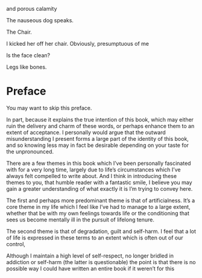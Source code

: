 
and porous calamity




The nauseous dog speaks.





The Chair.

I kicked her off her chair. Obviously, presumptuous of me














Is the face clean?


Legs like bones.



# Preface

You may want to skip this preface.

In part, because it explains the true intention of this book, which may either ruin the delivery and charm of these words, or perhaps enhance them to an extent of acceptance. I personally would argue that the outward misunderstanding I present forms a large part of the identity of this book, and so knowing less may in fact be desirable depending on your taste for the unpronounced.

There are a few themes in this book which I’ve been personally fascinated with for a very long time, largely due to life’s circumstances which I’ve always felt compelled to write about. And I think in introducing these themes to you, that humble reader with a fantastic smile, I believe you may gain a greater understanding of what exactly it is I’m trying to convey here.

The first and perhaps more predominant theme is that of artificialness. It’s a core theme in my life which I feel like I’ve had to manage to a large extent, whether that be with my own feelings towards life or the conditioning that sees us become mentally ill in the pursuit of lifelong tenure.

The second theme is that of degradation, guilt and self-harm. I feel that a lot of life is expressed in these terms to an extent which is often out of our control,

Although I maintain a high level of self-respect, no longer bridled in addiction or self-harm (the latter is questionable) the point is that there is no possible way I could have written an entire book if it weren’t for this
